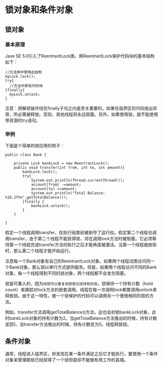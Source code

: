 # 锁对象和条件对象

## 锁对象

### 基本原理
Jave SE 5.0引入了ReentrantLock类。用ReentrantLock保护代码块的基本结构如下：
```
//方法体中使用此结构
myLock.lock();
try{
  //方法中原有代码块
}finally{
  myLock.unlock;
}
```

注意：把解锁操作括在finally子句之内是至关重要的。如果在临界区的代码抛出异常，所必需被释放。否则，其他线程将永远阻塞。另外，如果使用锁，就不能使用带资源的try语句。

### 举例

下面是个简单的锁应用的例子：
```
public class Bank {

    private Lock bankLock = new ReentrantLock();
    public void transfer(int from, int to, int amount){
        bankLock.lock();
        try{
            System.out.println(Thread.currentThread());
            account[from] -=amount;
            account[to] +=amount;
            System.out.println("Total Balance: %10.2f%n",getTotalBalance());
        }finally {
            bankLock.unlock();
        }
    }

}
```

假定一个线程调用transfer，在执行结束前被剥夺了运行权。假定第二个线程也调用transfer，由于第二个线程不能获得锁，将在调用lock方法时被阻塞。它必须等待第一个线程完成transfer方法的执行之后才能再度被激活。当第一个线程施放锁时，那么第二个线程才能开始运行。

注意每一个Bank对象有自己的ReentrantLock对象。如果两个线程试图访问同一个Bank对象，那么锁以串行方式提供服务。但是，如果两个线程访问不同的Bank对象，每一个线程得到不同的锁对象，两个线程都不会发生阻塞。

锁是可重入的，因为`线程可以重复地获取已经持有的锁`。锁保持一个持有计数（hold count）来跟踪对lock方法的嵌套调用。线程在每一次调用lock都要调用unlock来释放锁。由于这一特性，被一个锁保护的代码可以调用另一个使用相同的锁的方法。

例如，transfer方法调用getTotalBalance()方法，这也会封锁bankLock对象，此时bankLock对象的持有计数为2。当getTotalBalance方法推出的时候，持有计数变回1。当transfer方法推出的时候，持有计数变为0。线程释放锁。

## 条件对象

通常，线程进入临界区，却发现在某一条件满足之后它才能执行。要使用一个条件对象来管理那些已经获得了一个锁但是却不能做有用工作的县城。
